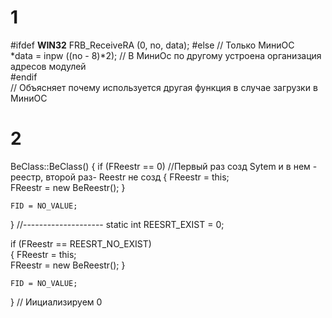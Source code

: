 # 1
#ifdef __WIN32__
    FRB_ReceiveRA (0, no, data);
#else                         	     // Только МиниОС  
	*data = inpw ((no - 8)*2);   // В МиниОс по другому устроена организация адресов модулей  
#endif  
// Объясняет почему используется другая функция в случае загрузки в МиниОС 

# 2
BeClass::BeClass()
{
    if (FReestr == 0)   //Первый раз созд Sytem и в нем - реестр, второй  раз- Reestr не созд 
    {
        FReestr = this;    
        FReestr = new BeReestr();
    }

    FID = NO_VALUE;
}
//--------------------
static int REESRT_EXIST  = 0;
 


  if (FReestr == REESRT_NO_EXIST)  
    {
        FReestr = this;    
        FReestr = new BeReestr();
    }

    FID = NO_VALUE;
}
// Иициализируем 0 
